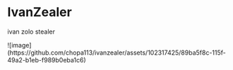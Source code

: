 # IvanZealer
<p>ivan zolo stealer</p>
![image](https://github.com/chopa113/ivanzealer/assets/102317425/89ba5f8c-115f-49a2-b1eb-f989b0eba1c6)

